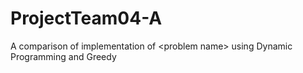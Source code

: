 # ProjectTeam04-A
A comparison of implementation of &lt;problem name> using Dynamic Programming and Greedy
